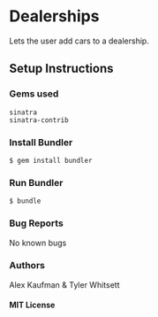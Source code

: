 # Dealerships

Lets the user add cars to a dealership.

## Setup Instructions

### Gems used
```
sinatra
sinatra-contrib
```
### Install Bundler
```
$ gem install bundler
```
### Run Bundler
```
$ bundle
```
### Bug Reports
No known bugs

### Authors
Alex Kaufman & Tyler Whitsett

#### MIT License
